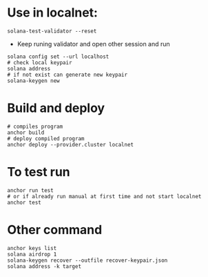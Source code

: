 # Use in localnet:

```
solana-test-validator --reset
```

- Keep runing validator and open other session and run

```
solana config set --url localhost
# check local keypair
solana address
# if not exist can generate new keypair
solana-keygen new
```

# Build and deploy

```
# compiles program
anchor build
# deploy compiled program
anchor deploy --provider.cluster localnet
```

# To test run

```
anchor run test
# or if already run manual at first time and not start localnet
anchor test
```

# Other command

```
anchor keys list
solana airdrop 1
solana-keygen recover --outfile recover-keypair.json
solana address -k target
```
